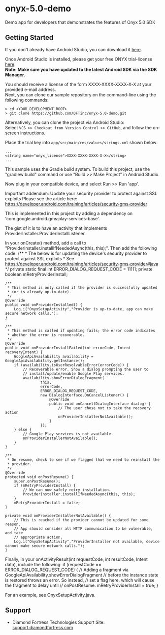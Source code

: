 # onyx-5.0-demo
Demo app for developers that demonstrates the features of Onyx 5.0 SDK

Getting Started
---------------

If you don't already have Android Studio, you can download it <a href="http://developer.android.com/sdk/index.html" target="_blank">here</a>.

Once Android Studio is installed, please get your free ONYX trial-license <a href="http://www.diamondfortress.com/sdk" target="_blank">here</a>. <br />
**Note: Make sure you have updated to the latest Android SDK via the SDK Manager.**

You should receive a license of the form XXXX-XXXX-XXXX-X-X at your provided e-mail address.
<br />
Next, you can clone our sample repository on the command-line using the following commands:

    > cd <YOUR_DEVELOPMENT_ROOT>
    > git clone https://github.com/DFTinc/onyx-5.0-demo.git

Alternatively, you can clone the project via Android Studio:
<br/>
Select `VCS >> Checkout from Version Control >> GitHub`, and follow the on-screen instructions.

Place the trial key into `app/src/main/res/values/strings.xml` shown below:

    ...
    <string name="onyx_license">XXXX-XXXX-XXXX-X-X</string>
    ...

This sample uses the Gradle build system. To build this project, use the
"gradlew build" command or use "Build >> Make Project" in Android Studio.

Now plug in your compatible device, and select Run >> Run 'app'.

Important addendum:  Update your security provider to protect against SSL exploits
Please see the article here: https://developer.android.com/training/articles/security-gms-provider

This is implemented in this project by adding a dependency on 'com.google.android.gms:play-services-base'.

The gist of it is to have an activity that implements ProviderInstaller.ProviderInstallListener.

In your onCreate() method, add a call to "ProviderInstaller.installIfNeededAsync(this, this);".
Then add the following code:
    /**
     * The below is for updating the device's security provider to protect against SSL exploits
     * See https://developer.android.com/training/articles/security-gms-provider#java
     */
    private static final int ERROR_DIALOG_REQUEST_CODE = 11111;
    private boolean mRetryProviderInstall;

    /**
     * This method is only called if the provider is successfully updated
     * (or is already up-to-date).
     */
    @Override
    public void onProviderInstalled() {
        Log.i("OnyxSetupActivity","Provider is up-to-date, app can make secure network calls.");
    }

    /**
     * This method is called if updating fails; the error code indicates
     * whether the error is recoverable.
     */
    @Override
    public void onProviderInstallFailed(int errorCode, Intent recoveryIntent) {
        GoogleApiAvailability availability = GoogleApiAvailability.getInstance();
        if (availability.isUserResolvableError(errorCode)) {
            // Recoverable error. Show a dialog prompting the user to
            // install/update/enable Google Play services.
            availability.showErrorDialogFragment(
                    this,
                    errorCode,
                    ERROR_DIALOG_REQUEST_CODE,
                    new DialogInterface.OnCancelListener() {
                        @Override
                        public void onCancel(DialogInterface dialog) {
                            // The user chose not to take the recovery action
                            onProviderInstallerNotAvailable();
                        }
                    });
        } else {
            // Google Play services is not available.
            onProviderInstallerNotAvailable();
        }
    }

    /**
     * On resume, check to see if we flagged that we need to reinstall the
     * provider.
     */
    @Override
    protected void onPostResume() {
        super.onPostResume();
        if (mRetryProviderInstall) {
            // We can now safely retry installation.
            ProviderInstaller.installIfNeededAsync(this, this);
        }
        mRetryProviderInstall = false;
    }

    private void onProviderInstallerNotAvailable() {
        // This is reached if the provider cannot be updated for some reason.
        // App should consider all HTTP communication to be vulnerable, and take
        // appropriate action.
        Log.i("OnyxSetupActivity","ProviderInstaller not available, device cannot make secure network calls.");
    }

Finally, in your onActivityResult(int requestCode, int resultCode, Intent data), include the following:
    if (requestCode == ERROR_DIALOG_REQUEST_CODE) {
        // Adding a fragment via GoogleApiAvailability.showErrorDialogFragment
        // before the instance state is restored throws an error. So instead,
        // set a flag here, which will cause the fragment to delay until
        // onPostResume.
        mRetryProviderInstall = true;
    }

For an example, see OnyxSetupActivity.java.

Support
-------

- Diamond Fortress Technologies Support Site: <a href="http://support.diamondfortress.com" target="_blank">support.diamondfortress.com</a>
